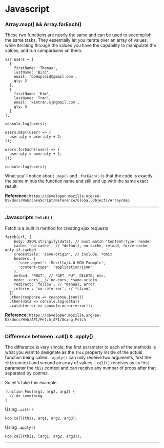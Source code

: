 # Javascript

### Array.map() && Array.forEach()
These two functions are nearly the same and can be used to accomplish the same tasks. They essentially let you iterate over an array of values, while iterating through the values you have the capability to manipulate the values, and run comparisons on them.

```
var users = [
  {
    firstName: 'Thomas',
    lastName: 'Bird',
    email: 'Godoploid@gmail.com',
    qty: 2
  },
  {
    firstName: 'Kim',
    lastName: 'Tran',
    email: 'kimtran.sj@gmail.com',
    qty: 5
  }
];

console.log(users);

users.map((user) => {
  user.qty = user.qty + 2;
});

users.forEach((user) => {
  user.qty = user.qty + 1;
});

console.log(users);
```

What you'll notice about `.map()` and `.forEach()` is that the code is exactly the same minus the function name and still end up with the same exact result.

**Reference:** `https://developer.mozilla.org/en-US/docs/Web/JavaScript/Reference/Global_Objects/Array/map`

----------

### Javascripts `fetch()`

Fetch is a built in method for creating ajax requests

```
fetch(url, {
    body: JSON.stringify(data), // must match 'Content-Type' header
    cache: 'no-cache', // *default, no-cache, reload, force-cache, only-if-cached
    credentials: 'same-origin', // include, *omit
    headers: {
      'user-agent': 'Mozilla/4.0 MDN Example',
      'content-type': 'application/json'
    },
    method: 'POST', // *GET, PUT, DELETE, etc.
    mode: 'cors', // no-cors, *same-origin
    redirect: 'follow', // *manual, error
    referrer: 'no-referrer', // *client
  })
  .then(response => response.json())
  .then(data => console.log(data)) 
  .catch(error => console.error(error));
```

**Reference:** `https://developer.mozilla.org/en-US/docs/Web/API/Fetch_API/Using_Fetch`

----------

### Difference between .call() & .apply()

The difference is very simple, the first parameter to each of the methods is what you want to designate as the `this` property inside of the actual function being called. `.apply()` can only receive two arguments, first the `this` context and second an array of values. `.call()` receives as its first parameter the `this` context and can receive any number of props after that separated by comma.

So let's take this example:
```
function Foo(arg1, arg2, arg3) {
  // do something
}
```

Using `.call()`

```
Foo.call(this, arg1, arg2, arg3);
```

Using `.apply()`

```
Foo.call(this, [arg1, arg2, arg3]);
```

----------
